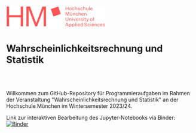 <img src="logo.png" width="265px">

<br>
<h1 style="font-size:25px; text-align:left; margin-bottom: 35px"><b>Wahrscheinlichkeitsrechnung und Statistik</b></h1>
<br>

Willkommen zum GitHub-Repository für Programmieraufgaben im Rahmen der Veranstaltung "Wahrscheinlichkeitsrechnung und Statistik" an der Hochschule München im Wintersemester 2023/24.

Link zur interaktiven Bearbeitung des Jupyter-Notebooks via Binder: &nbsp; [![Binder](https://mybinder.org/badge_logo.svg)](https://mybinder.org/v2/gh/simonhatzesberger/Wahrscheinlichkeitsrechnung_und_Statistik/HEAD?labpath=WuS_Programmieraufgaben.ipynb)
